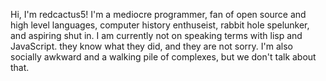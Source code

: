 Hi, I'm redcactus5! I'm a mediocre programmer, fan of open source and high level languages, computer history enthuseist, rabbit hole spelunker, and aspiring shut in. I am currently not on speaking terms with lisp and JavaScript. they know what they did, and they are not sorry. I'm also socially awkward and a walking pile of complexes, but we don't talk about that.
